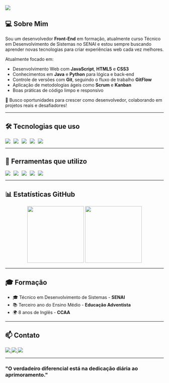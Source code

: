 <img src="https://capsule-render.vercel.app/api?type=cylinder&color=0C1320,6C3483&height=180&section=header&text=Olá,%20sou%20Kauã%20Frenedozo%20👋&fontSize=28&fontColor=ffffff"/>


## 💻 Sobre Mim

Sou um desenvolvedor **Front-End** em formação, atualmente curso Técnico em Desenvolvimento de Sistemas no SENAI e estou sempre buscando aprender novas tecnologias para criar experiências web cada vez melhores.

Atualmente focado em:

- Desenvolvimento Web com **JavaScript**, **HTML5** e **CSS3**
- Conhecimentos em **Java** e **Python** para lógica e back-end
- Controle de versões com **Git**, seguindo o fluxo de trabalho **GitFlow**
- Aplicação de metodologias ágeis como **Scrum** e **Kanban**
- Boas práticas de código limpo e responsivo

🎯 Busco oportunidades para crescer como desenvolvedor, colaborando em projetos reais e desafiadores!

---

## 🛠️ Tecnologias que uso

<div style="display: flex; flex-wrap: wrap; gap: 10px;">
  <img src="https://img.shields.io/badge/Java-ED8B00?style=for-the-badge&logo=java&logoColor=white"/>
  <img src="https://img.shields.io/badge/JavaScript-F7DF1E?style=for-the-badge&logo=javascript&logoColor=black"/>
  <img src="https://img.shields.io/badge/HTML5-E34F26?style=for-the-badge&logo=html5&logoColor=white"/>
  <img src="https://img.shields.io/badge/CSS3-1572B6?style=for-the-badge&logo=css3&logoColor=white"/>
  <img src="https://img.shields.io/badge/Python-3776AB?style=for-the-badge&logo=python&logoColor=white"/>
</div>

---

## 🧰 Ferramentas que utilizo

<div style="display: flex; flex-wrap: wrap; gap: 10px;">
  <img src="https://img.shields.io/badge/Git-F05032?style=for-the-badge&logo=git&logoColor=white"/>
  <img src="https://img.shields.io/badge/GitHub-181717?style=for-the-badge&logo=github&logoColor=white"/>
  <img src="https://img.shields.io/badge/Scrum-6DB33F?style=for-the-badge&logo=trello&logoColor=white"/>
  <img src="https://img.shields.io/badge/Kanban-0052CC?style=for-the-badge&logo=jira&logoColor=white"/>
  <img src="https://img.shields.io/badge/GitFlow-4285F4?style=for-the-badge&logo=git&logoColor=white"/>
</div>

---

## 📊 Estatísticas GitHub

<div align="center">
  <img height="180em" src="https://github-readme-stats.vercel.app/api?username=KauaFrenedozo10&show_icons=true&theme=github_dark&hide_border=true"/>
  <img height="180em" src="https://github-readme-stats.vercel.app/api/top-langs/?username=KauaFrenedozo10&layout=compact&theme=github_dark&hide_border=true"/>
</div>

---

## 🎓 Formação

- 🎓 Técnico em Desenvolvimento de Sistemas - **SENAI**
- 📚 Terceiro ano do Ensino Médio - **Educação Adventista**
- 🌍 8 anos de Inglês - **CCAA**

---

## 📫 Contato

<div>
  <a href="mailto:kfrenedoso@gmail.com">
  <img src="https://img.shields.io/badge/Email-D14836?style=for-the-badge&logo=gmail&logoColor=white" />
</a>
<a href="https://www.linkedin.com/in/kau%C3%A3-frenedozo-8641492b5">
  <img src="https://img.shields.io/badge/LinkedIn-0077B5?style=for-the-badge&logo=linkedin&logoColor=white" />
</a>
<a href="https://instagram.com/kauafrenedozo" target="_blank">
  <img src="https://img.shields.io/badge/Instagram-E4405F?style=for-the-badge&logo=instagram&logoColor=white" />
</a>
</div>

---

### "O verdadeiro diferencial está na dedicação diária ao aprimoramento." 
